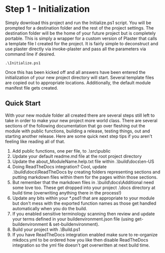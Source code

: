 # Step 1 - Initialization
Simply download this project and run the Initialize.ps1 script. You will be prompted for a destination folder and the rest of the project settings. The destination folder will be the home of your future project but is completely portable. This is simply a wrapper for a custom version of Plaster that calls a template file I created for the project. It is fairly simple to deconstruct and use plaster directly via invoke-plaster and pass all the parameters via command line if desired.

`.\Initialize.ps1`

Once this has been kicked off and all answers have been entered the initialization of your new project directory will start. Several template files are copied out to appropriate locations. Additionally, the default module manifest file gets created.

## Quick Start
With your new module folder all created there are several steps still left to take in order to make your new project more world class. There are several sections of the following documentation that go over fleshing out the module with public functions, building a release, testing things, out and starting another release. Here are some quick next step tips if you aren't feeling like reading all of that.

1. Add public functions, one per file, to .\src\public
2. Update your default readme.md file at the root project directory
3. Update the about_ModuleName.help.txt file within .\build\docs\en-US
4. Doing ReadTheDocs integration? Cool, update .\build\docs\ReadTheDocs by creating folders representing sections and putting markdown files within them for the pages within those sections.
5. But remember that the markdown files in .\build\docs\Additional need some love too. These get dropped into your project .\docs directory at build time (overwriting anything there in the process!)
6. Update any bits within your *.psd1 that are appropriate to your module but don't mess with the exported function names as those get handled automatically when you do the build.
7. If you enabled sensitive terminology scanning then review and update your terms defined in your buildenvironment.json file (using get-buildenvironment & set-buildenvironment).
8. Build your project with .\Build.ps1
9. If you have ReadTheDocs integration enabled make sure to re-organize mkdocs.yml to be ordered how you like then disable ReadTheDocs integration so the yml file doesn't get overwritten at next build time.
